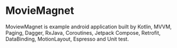 # MovieMagnet
MoviewMagnet is example android application built by Kotlin, MVVM, Paging, Dagger, RxJava, Coroutines, Jetpack Compose, Retrofit, DataBinding, MotionLayout, Espresso and Unit test.
